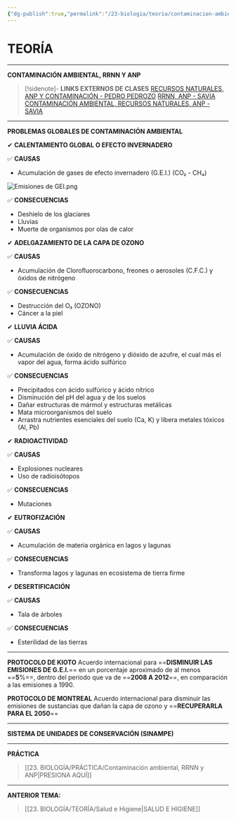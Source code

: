 ```yaml
---
{"dg-publish":true,"permalink":"/23-biologia/teoria/contaminacion-ambiental-rrnn-y-anp/","tags":["Biología","Teoría"]}
---
```


# TEORÍA
---
**CONTAMINACIÓN AMBIENTAL, RRNN Y ANP** 

>[!sidenote]- **LINKS EXTERNOS DE CLASES** 
>[RECURSOS NATURALES, ANP Y CONTAMINACIÓN - PEDRO PEDROZO](https://www.youtube.com/watch?v=ddb1f_sxkZI) 
>[RRNN, ANP - SAVIA](https://www.youtube.com/watch?v=X23lMmVf0gQ) 
>[CONTAMINACIÓN AMBIENTAL, RECURSOS NATURALES, ANP - SAVIA](https://www.youtube.com/watch?v=TFKeBns4C-8)


---
**PROBLEMAS GLOBALES DE CONTAMINACIÓN AMBIENTAL**

✔ **CALENTAMIENTO GLOBAL O EFECTO INVERNADERO**

✅ **CAUSAS**
- Acumulación de gases de efecto invernadero (G.E.I.) (CO₂ - CH₄)

![Emisiones de GEI.png](/img/user/1.%20ELEMENTOS%20GR%C3%81FICOS/Emisiones%20de%20GEI.png)

✅ **CONSECUENCIAS**
- Deshielo de los glaciares
- Lluvias 
- Muerte de organismos por olas de calor

✔ **ADELGAZAMIENTO DE LA CAPA DE OZONO**

✅ **CAUSAS**
- Acumulación de Clorofluorocarbono, freones o aerosoles (C.F.C.) y óxidos de nitrógeno

✅ **CONSECUENCIAS**
- Destrucción del O₃ (OZONO)
- Cáncer a la piel

✔ **LLUVIA ÁCIDA**

✅ **CAUSAS**
- Acumulación de óxido de nitrógeno y dióxido de azufre, el cual más el vapor del agua, forma ácido sulfúrico

✅ **CONSECUENCIAS**
- Precipitados con ácido sulfúrico y ácido nítrico
- Disminución del pH del agua y de los suelos 
- Dañar estructuras de mármol y estructuras metálicas
- Mata microorganismos del suelo
- Arrastra nutrientes esenciales del suelo (Ca, K) y libera metales tóxicos (Al, Pb)

✔ **RADIOACTIVIDAD**

✅ **CAUSAS**
- Explosiones nucleares
- Uso de radioisótopos

✅ **CONSECUENCIAS**
- Mutaciones

✔ **EUTROFIZACIÓN**

✅ **CAUSAS**
- Acumulación de materia orgánica en lagos y lagunas

✅ **CONSECUENCIAS**
- Transforma lagos y lagunas en ecosistema de tierra firme

✔ **DESERTIFICACIÓN**

✅ **CAUSAS**
- Tala de árboles

✅ **CONSECUENCIAS**
- Esterilidad de las tierras

---
**PROTOCOLO DE KIOTO**
Acuerdo internacional para ==**DISMINUIR LAS EMISIONES DE G.E.I.**== en un porcentaje aproximado de al menos ==**5**%==, dentro del periodo que va de ==**2008 A 2012**==, en comparación a las emisiones a 1990.

**PROTOCOLO DE MONTREAL**
Acuerdo internacional para disminuir las emisiones de sustancias que dañan la capa de ozono y ==**RECUPERARLA PARA EL 2050**==

---
**SISTEMA DE UNIDADES DE CONSERVACIÓN (SINAMPE)**


---
**PRÁCTICA**
>[[23. BIOLOGÍA/PRÁCTICA/Contaminación ambiental, RRNN y ANP\|PRESIONA AQUÍ]]

---
**ANTERIOR TEMA:** 
>[[23. BIOLOGÍA/TEORÍA/Salud e Higiene\|SALUD E HIGIENE]]


